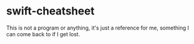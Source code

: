 # swift-cheatsheet
This is not a program or anything, it's just a reference for me, something I can come back to if I get lost. 
